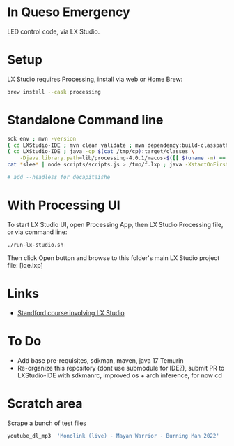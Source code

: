 # In Queso Emergency

LED control code, via LX Studio.

# Setup

LX Studio requires Processing, install via web or Home Brew:
```bash
brew install --cask processing
```

# Standalone Command line

```bash
sdk env ; mvn -version
( cd LXStudio-IDE ; mvn clean validate ; mvn dependency:build-classpath install -Dmdep.outputFile=/tmp/cp )
( cd LXStudio-IDE ; java -cp $(cat /tmp/cp):target/classes \
    -Djava.library.path=lib/processing-4.0.1/macos-$([[ $(uname -m) == "arm64" ]] && echo "aarch64" || uname -m) heronarts.lx.app.LXStudioApp ../iqe.lxp )
cat *slee* | node scripts/scripts.js > /tmp/f.lxp ; java -XstartOnFirstThread -cp glxs*.jar heronarts.lx.studio.Chromatik /tmp/f.lxp

# add --headless for decapitaishe
```

# With Processing UI

To start LX Studio UI, open Processing App, then LX Studio Processing file,
or via command line:
```
./run-lx-studio.sh
```

Then click Open button and browse to this folder's main LX Studio project file: [iqe.lxp]

# Links
- [Standford course involving LX Studio](https://code.stanford.edu/plevis/ee185/-/tree/master/software/FlightGui)

# To Do
- Add base pre-requisites, sdkman, maven, java 17 Temurin
- Re-organize this repository (dont use submodule for IDE?), submit PR to LXStudio-IDE with sdkmanrc, improved os + arch inference, for now cd

# Scratch area

Scrape a bunch of test files
```bash
youtube_dl_mp3  'Monolink (live) - Mayan Warrior - Burning Man 2022'  'Keinemusik Mayan Bruning Man'  'ed sheeran bad habits'  'Chill EDM Slow Dance Mix'  'SLOW TRANCE • Downtempo EDM Background Track'  'dua lipa levitating'  "dua don't "  "dua new rules "  "lady gaga poker face " '120 bpm metronome' '126 bpm metronome'
```